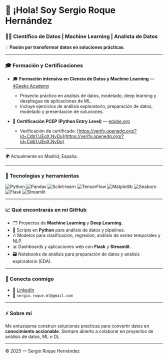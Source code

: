 # 👋 ¡Hola! Soy Sergio Roque Hernández  
### 👨‍💻 Científico de Datos | Machine Learning | Analista de Datos

💡 **Pasión por transformar datos en soluciones prácticas**.  

---

### 🎓 Formación y Certificaciones

- 🎓 **Formación intensiva en Ciencia de Datos y Machine Learning** — [4Geeks Academy](https://4geeksacademy.com/es)  
  - Proyecto práctico en análisis de datos, modelado, deep learning y despliegue de aplicaciones de ML.  
  - Incluye ejercicios de análisis exploratorio, preparación de datos, modelado y presentación de soluciones.  

- 🐍 **Certificación PCEP (Python Entry Level)** — [edube.org](https://verify.openedg.org/?id=Cdb1.UEqX.NvDu)  
  - Verificación de certificado: [https://verify.openedg.org/?id=Cdb1.UEqX.NvDu](https://verify.openedg.org/?id=Cdb1.UEqX.NvDu)

---

🌍 Actualmente en Madrid, España.

---

### 🚀 Tecnologías y herramientas
![Python](https://img.shields.io/badge/Python-3.9%2B-blue?logo=python) 
![Pandas](https://img.shields.io/badge/Pandas-1.3%2B-yellow?logo=pandas) 
![Scikit‑learn](https://img.shields.io/badge/Scikit--learn-1.3%2B-orange?logo=scikit-learn) 
![TensorFlow](https://img.shields.io/badge/TensorFlow-2.12%2B-FF6F00?logo=tensorflow) 
![Matplotlib](https://img.shields.io/badge/Matplotlib-3.5%2B-green?logo=matplotlib) 
![Seaborn](https://img.shields.io/badge/Seaborn-0.12%2B-blue) 
![Flask](https://img.shields.io/badge/Flask-2.2%2B-black?logo=flask) 
![Streamlit](https://img.shields.io/badge/Streamlit-1.24%2B-red)

---

### 📈 Qué encontrarás en mi GitHub
- 🗂️ Proyectos de **Machine Learning** y **Deep Learning**.
- 🐍 Scripts en **Python** para análisis de datos y pipelines.
- 🔥 Modelos para clasificación, regresión, análisis de series temporales y NLP.
- 📊 Dashboards y aplicaciones web con **Flask** y **Streamlit**.
- 🗃️ Notebooks de análisis para preparación de datos y análisis exploratorio (EDA).

---

### 👥 Conecta conmigo
- 💼 [LinkedIn](https://www.linkedin.com/in/sergio-roque-hern%C3%A1ndez-1b645b319/)
- 📧 `sergio.roque.ml@gmail.com`

---

### ⚡️ Sobre mí
Me entusiasma construir soluciones prácticas para convertir datos en **conocimiento accionable**. Siempre abierto a colaborar en proyectos de análisis de datos, ML o DL.

---
© 2025 — Sergio Roque Hernández
